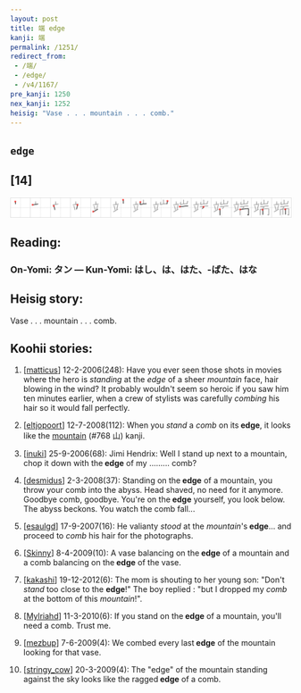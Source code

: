 ```yaml
---
layout: post
title: 端 edge
kanji: 端
permalink: /1251/
redirect_from:
 - /端/
 - /edge/
 - /v4/1167/
pre_kanji: 1250
nex_kanji: 1252
heisig: "Vase . . . mountain . . . comb."
---
```


## `edge`

## [14]

<div class="stroke"><img src="../images/E7ABAF.png" /></div>

## Reading:

### On-Yomi: タン &mdash; Kun-Yomi: はし、は、はた、-ばた、はな

## Heisig story:

Vase . . . mountain . . . comb.

## Koohii stories:

1) [<a href="http://kanji.koohii.com/profile/matticus">matticus</a>] 12-2-2006(248): Have you ever seen those shots in movies where the hero is <em>standing</em> at the <em>edge</em> of a sheer <em>mountain</em> face, hair blowing in the wind? It probably wouldn&#039;t seem so heroic if you saw him ten minutes earlier, when a crew of stylists was carefully <em>combing</em> his hair so it would fall perfectly.

2) [<a href="http://kanji.koohii.com/profile/eltjopoort">eltjopoort</a>] 12-7-2008(112): When you <em>stand</em> a <em>comb</em> on its<strong> edge</strong>, it looks like the <a href="../768">mountain</a> (#768 山) kanji.

3) [<a href="http://kanji.koohii.com/profile/inuki">inuki</a>] 25-9-2006(68): Jimi Hendrix: Well I stand up next to a mountain, chop it down with the<strong> edge</strong> of my ......... comb?

4) [<a href="http://kanji.koohii.com/profile/desmidus">desmidus</a>] 2-3-2008(37): Standing on the<strong> edge</strong> of a mountain, you throw your comb into the abyss. Head shaved, no need for it anymore. Goodbye comb, goodbye. You&#039;re on the<strong> edge</strong> yourself, you look below. The abyss beckons. You watch the comb fall...

5) [<a href="http://kanji.koohii.com/profile/esaulgd">esaulgd</a>] 17-9-2007(16): He valianty <em>stood</em> at the <em>mountain</em>&#039;s<strong> edge</strong>... and proceed to <em>comb</em> his hair for the photographs.

6) [<a href="http://kanji.koohii.com/profile/Skinny">Skinny</a>] 8-4-2009(10): A vase balancing on the<strong> edge</strong> of a mountain and a comb balancing on the<strong> edge</strong> of the vase.

7) [<a href="http://kanji.koohii.com/profile/kakashi">kakashi</a>] 19-12-2012(6): The mom is shouting to her young son: &quot;Don&#039;t <em>stand</em> too close to the <strong>edge</strong>!&quot; The boy replied : &quot;but I dropped my <em>comb</em> at the bottom of this <em>mountain</em>!&quot;.

8) [<a href="http://kanji.koohii.com/profile/Mylriahd">Mylriahd</a>] 11-3-2010(6): If you stand on the<strong> edge</strong> of a mountain, you&#039;ll need a comb. Trust me.

9) [<a href="http://kanji.koohii.com/profile/mezbup">mezbup</a>] 7-6-2009(4): We combed every last<strong> edge</strong> of the mountain looking for that vase.

10) [<a href="http://kanji.koohii.com/profile/stringy_cow">stringy_cow</a>] 20-3-2009(4): The &quot;edge&quot; of the mountain standing against the sky looks like the ragged<strong> edge</strong> of a comb.
